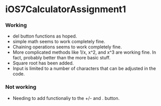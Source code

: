 iOS7CalculatorAssignment1
=========================
### Working
* del button functions as hoped.
* simple math seems to work completely fine.
* Chaining operations seems to work completely fine.
* More complicated methods like 1/x, x^2, and x^3 are working fine. In fact, probably better than the more basic stuff.
* Square root has been added.
* Input is limited to a number of characters that can be adjusted in the code.

### Not working
* Needing to add functionaliy to the +/- and . button.